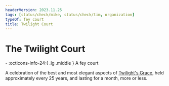 ```yaml
---
headerVersion: 2023.11.25
tags: [status/check/mike, status/check/tim, organization]
typeOf: fey court
title: Twilight Court
---
```

# The Twilight Court
<div class="grid cards ext-narrow-margin ext-one-column" markdown>
-
   :octicons-info-24:{ .lg .middle } A fey court  
</div>


A celebration of the best and most elegant aspects of [Twilight's Grace](<./twilight-s-grace.md>), held approximately every 25 years, and lasting for a month, more or less. 

